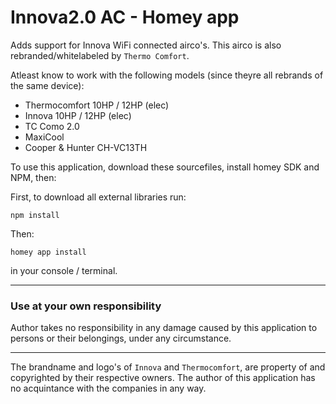 # Innova2.0 AC - Homey app

Adds support for Innova WiFi connected airco's. 
This airco is also rebranded/whitelabeled by `Thermo Comfort`. 

Atleast know to work with the following models (since theyre all rebrands of the same device):
- Thermocomfort 10HP / 12HP (elec)
- Innova 10HP / 12HP (elec) 
- TC Como 2.0
- MaxiCool 
- Cooper & Hunter CH-VC13TH

To use this application, download these sourcefiles, install homey SDK and NPM, then:

First, to download all external libraries run: 

`npm install`

Then:

`homey app install` 

in your console / terminal.

---
### Use at your own responsibility
Author takes no responsibility in any damage caused by this application to persons or their belongings, under any circumstance.



---
The brandname and logo's of `Innova` and `Thermocomfort`, are property of and copyrighted by their respective owners.
The author of this application has no acquintance with the companies in any way. 
